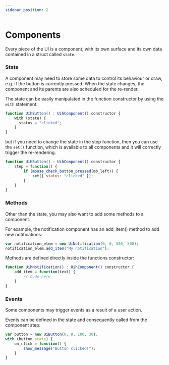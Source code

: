 ```yaml
---
sidebar_position: 2
---
```


# Components

Every piece of the UI is a component, with its own surface and its own data contained in a struct called `state`.

### State

A component may need to store some data to control its behaviour or draw, e.g. if the button is currently pressed. When the state changes, the component and its parents are also scheduled for the re-render.

The state can be easily manipulated in the function constructor by using the `with` statement.

```js
function UihButton() : UihComponent() constructor {
    with (state) {
      status = "clicked";
    }
}
```

but if you need to change the state in the step function, then you can use the `set()` function, which is available to all components and it will correctly trigger the re-rendering.

```js
function UihButton() : UihComponent() constructor {
    step = function() {
        if (mouse_check_button_pressed(mb_left)) {	
            set({ status: "clicked" });
        }
    }
}
```

### Methods

Other than the state, you may also want to add some methods to a component.

For example, the notification component has an add_item() method to add new notifications:

```js
var notification_elem = new UiNotification(0, 0, 500, 500);
notification_elem.add_item("My notification");
```

Methods are defined directly inside the functions constructor:

```js
function UihNotification() : UihComponent() constructor {
    add_item = function(text) {
        // Code here
    }
}
```

### Events

Some components may trigger events as a result of a user action. 

Events can be defined in the state and consequently called from the component step:

```js
var button = new UiButton(0, 0, 100, 30);
with (button.state) {
    on_click = function() {
        show_message("Button clicked!");
    }
}
```
